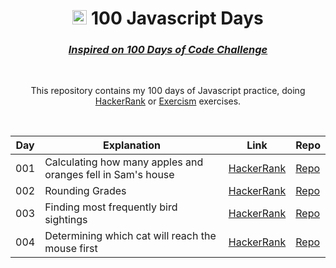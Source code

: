 <div align="center">

# <img height="23" width="23" src='https://cdn.jsdelivr.net/gh/devicons/devicon/icons/javascript/javascript-original.svg'> 100 Javascript Days

### _[Inspired on 100 Days of Code Challenge](https://www.100daysofcode.com/)_

<br/>
  
This repository contains my 100 days of Javascript practice, doing [HackerRank](https://www.hackerrank.com/) or [Exercism](https://exercism.org/) exercises.

<br/>
  
| Day | Explanation | Link | Repo |
|---|---|---|---|
| 001 | Calculating how many apples and oranges fell in Sam's house | [HackerRank](https://www.hackerrank.com/challenges/apple-and-orange/problem?isFullScreen=true) | [Repo](https://github.com/akadot/100-javascript-days/blob/master/01-oranges-and-apples.js) |
| 002 | Rounding Grades | [HackerRank](https://www.hackerrank.com/challenges/grading/problem?isFullScreen=true) | [Repo](https://github.com/akadot/100-javascript-days/blob/master/02-grading-students.js) |
| 003 | Finding most frequently bird sightings | [HackerRank](https://www.hackerrank.com/challenges/migratory-birds/problem?isFullScreen=true) | [Repo](https://github.com/akadot/100-javascript-days/blob/master/03-migratory-birds.js) |
| 004 | Determining which cat will reach the mouse first | [HackerRank](https://www.hackerrank.com/challenges/cats-and-a-mouse/problem?isFullScreen=true) | [Repo](https://github.com/akadot/100-javascript-days/blob/master/04-cats-and-mouses.js) |

</div>
